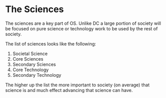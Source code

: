 # The Sciences

The sciences are a key part of OS. Unlike DC a large portion of society will be focused on pure science or technology work to be used by the rest of society.

The list of sciences looks like the following:

1. Societal Science
2. Core Sciences
3. Secondary Sciences
4. Core Technology
5. Secondary Technology

The higher up the list the more important to society (on average) that science is and much effect advancing that science can have.
